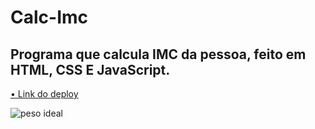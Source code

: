 # Calc-Imc

## Programa que calcula IMC da pessoa, feito em HTML, CSS E JavaScript.

[• Link do deploy](https://sottjr.github.io/Calc-Imc/)

![peso ideal](https://user-images.githubusercontent.com/57429275/159229717-4c4eeda8-802c-4c6e-b4aa-6fd7e4601957.gif)

